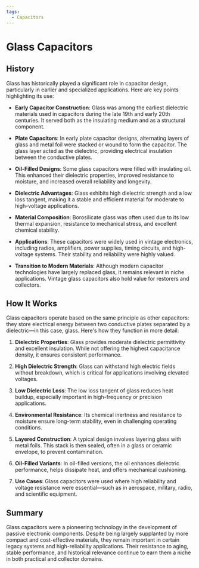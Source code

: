 ```yaml
---
tags:
  - Capacitors
---
```


<head>
    <meta name="google-adsense-account" content="ca-pub-9364684337389377">
    <meta charset="UTF-8">
    <meta name="viewport" content="width=device-width, initial-scale=1.0">
    <meta name="description" content="Welcome to ac-electricity! Here you will learn more about electricity, the different components used to make an electrical circuit as well as their features and use cases.">
    <meta name="keywords" content="alexis carbillet, carbillet, electricity, capacitors, conductors, diodes, electronic, energy source, hardware, home appliances, inductors, insulators, resistors, semi-conductors">
    <meta name="author" content="Alexis Carbillet ">
</head>

# Glass Capacitors

## History

Glass has historically played a significant role in capacitor design, particularly in earlier and specialized applications. Here are key points highlighting its use:

* **Early Capacitor Construction**: Glass was among the earliest dielectric materials used in capacitors during the late 19th and early 20th centuries. It served both as the insulating medium and as a structural component.

* **Plate Capacitors**: In early plate capacitor designs, alternating layers of glass and metal foil were stacked or wound to form the capacitor. The glass layer acted as the dielectric, providing electrical insulation between the conductive plates.

* **Oil-Filled Designs**: Some glass capacitors were filled with insulating oil. This enhanced their dielectric properties, improved resistance to moisture, and increased overall reliability and longevity.

* **Dielectric Advantages**: Glass exhibits high dielectric strength and a low loss tangent, making it a stable and efficient material for moderate to high-voltage applications.

* **Material Composition**: Borosilicate glass was often used due to its low thermal expansion, resistance to mechanical stress, and excellent chemical stability.

* **Applications**: These capacitors were widely used in vintage electronics, including radios, amplifiers, power supplies, timing circuits, and high-voltage systems. Their stability and reliability were highly valued.

* **Transition to Modern Materials**: Although modern capacitor technologies have largely replaced glass, it remains relevant in niche applications. Vintage glass capacitors also hold value for restorers and collectors.

## How It Works

Glass capacitors operate based on the same principle as other capacitors: they store electrical energy between two conductive plates separated by a dielectric—in this case, glass. Here's how they function in more detail:

1. **Dielectric Properties**: Glass provides moderate dielectric permittivity and excellent insulation. While not offering the highest capacitance density, it ensures consistent performance.

2. **High Dielectric Strength**: Glass can withstand high electric fields without breakdown, which is critical for applications involving elevated voltages.

3. **Low Dielectric Loss**: The low loss tangent of glass reduces heat buildup, especially important in high-frequency or precision applications.

4. **Environmental Resistance**: Its chemical inertness and resistance to moisture ensure long-term stability, even in challenging operating conditions.

5. **Layered Construction**: A typical design involves layering glass with metal foils. This stack is then sealed, often in a glass or ceramic envelope, to prevent contamination.

6. **Oil-Filled Variants**: In oil-filled versions, the oil enhances dielectric performance, helps dissipate heat, and offers mechanical cushioning.

7. **Use Cases**: Glass capacitors were used where high reliability and voltage resistance were essential—such as in aerospace, military, radio, and scientific equipment.

## Summary

Glass capacitors were a pioneering technology in the development of passive electronic components. Despite being largely supplanted by more compact and cost-effective materials, they remain important in certain legacy systems and high-reliability applications. Their resistance to aging, stable performance, and historical relevance continue to earn them a niche in both practical and collector domains.
